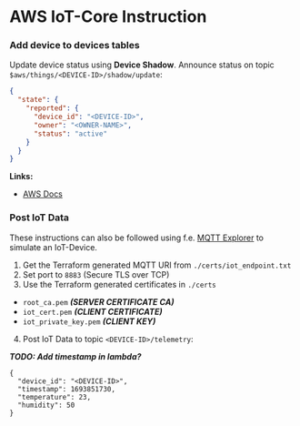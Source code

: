 # AWS IoT-Core Instruction

### Add device to devices tables

Update device status using **Device Shadow**.
Announce status on topic `$aws/things/<DEVICE-ID>/shadow/update`:

```json
{
  "state": {
    "reported": {
      "device_id": "<DEVICE-ID>",
      "owner": "<OWNER-NAME>",
      "status": "active"
    }
  }
}
```

**Links:**

- [AWS Docs](https://docs.aws.amazon.com/iot/latest/developerguide/device-shadow-mqtt.html?icmpid=docs_iot_hp_manage_things)

### Post IoT Data

These instructions can also be followed using f.e. [MQTT Explorer](https://mqtt-explorer.com/) to simulate an IoT-Device.

1. Get the Terraform generated MQTT URI from `./certs/iot_endpoint.txt`
2. Set port to `8883` (Secure TLS over TCP)
3. Use the Terraform generated certificates in `./certs`

- `root_ca.pem` **_(SERVER CERTIFICATE CA)_**
- `iot_cert.pem` **_(CLIENT CERTIFICATE)_**
- `iot_private_key.pem` **_(CLIENT KEY)_**

4. Post IoT Data to topic `<DEVICE-ID>/telemetry`:

_**TODO: Add timestamp in lambda?**_

```shell
{
  "device_id": "<DEVICE-ID>",
  "timestamp": 1693851730,
  "temperature": 23,
  "humidity": 50
}
```

